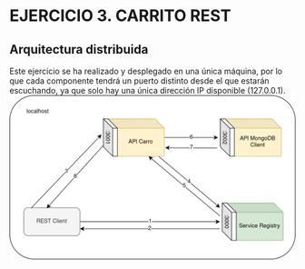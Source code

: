 # EJERCICIO 3. CARRITO REST

## Arquitectura distribuida

Este ejercicio se ha realizado y desplegado en una única máquina, por lo que cada componente tendrá un puerto distinto desde el que estarán escuchando, ya que solo hay una única dirección IP disponible (127.0.0.1).
<img src="imgs/diagramaCarroREST1.png">
